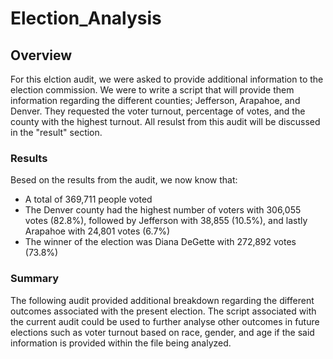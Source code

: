 # Election_Analysis
## Overview 
For this elction audit, we were asked to provide additional information to the election commission. We were to write a script that will provide them information regarding the different counties; Jefferson, Arapahoe, and Denver. They requested the voter turnout, percentage of votes, and the county with the highest turnout. All resulst from this audit will be discussed in the "result" section.
### Results 
Besed on the results from the audit, we now know that: 
- A total of 369,711 people voted
- The Denver county had the highest number of voters with 306,055 votes (82.8%), followed by Jefferson with 38,855 (10.5%), and lastly Arapahoe with 24,801 votes (6.7%)
- The winner of the election was Diana DeGette with 272,892 votes (73.8%) 
### Summary
The following audit provided additional breakdown regarding the different outcomes associated with the present election. The script associated with the current audit could be used to further analyse other outcomes in future elections such as voter turnout based on race, gender, and age if the said information is provided within the file being analyzed.
